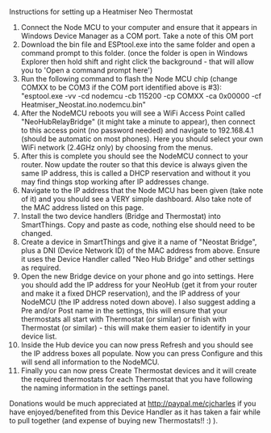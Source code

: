 Instructions for setting up a Heatmiser Neo Thermostat

1) Connect the Node MCU to your computer and ensure that it appears in Windows Device Manager as a COM port. Take a note of this OM port 
2) Download the bin file and ESPtool.exe into the same folder and open a command prompt to this folder. (once the folder is open in Windows Explorer then hold shift and right click the background - that will allow you to 'Open a command prompt here')
3) Run the following command to flash the Node MCU chip (change COMXX to be COM3 if the COM port identified above is #3): "esptool.exe -vv -cd nodemcu -cb 115200 -cp COMXX -ca 0x00000 -cf Heatmiser_Neostat.ino.nodemcu.bin"
4) After the NodeMCU reboots you will see a WiFi Access Point called "NeoHubRelayBridge" (it might take a minute to appear), then connect to this access point (no password needed) and navigate to 192.168.4.1 (should be automatic on most phones). Here you should select your own WiFi network (2.4GHz only) by choosing from the menus.
5) After this is complete you should see the NodeMCU connect to your router. Now update the router so that this device is always given the same IP address, this is called a DHCP reservation and without it you may find things stop working after IP addresses change.
6) Navigate to the IP address that the Node MCU has been given (take note of it) and you should see a VERY simple dashboard. Also take note of the MAC address listed on this page.
7) Install the two device handlers (Bridge and Thermostat) into SmartThings. Copy and paste as code, nothing else should need to be changed.
8) Create a device in SmartThings and give it a name of "Neostat Bridge", plus a DNI (Device Network ID) of the MAC address from above. Ensure it uses the Device Handler called "Neo Hub Bridge" and other settings as required.
9) Open the new Bridge device on your phone and go into settings. Here you should add the IP address for your NeoHub (get it from your router and make it a fixed DHCP reservation), and the IP address of your NodeMCU (the IP address noted down above). I also suggest adding a Pre and/or Post name in the settings, this will ensure that your thermostats all start with Thermostat (or similar) or finish with Thermostat (or similar) - this will make them easier to identify in your device list.
10) Inside the Hub device you can now press Refresh and you should see the IP address boxes all populate. Now you can press Configure and this will send all information to the NodeMCU.
11) Finally you can now press Create Thermostat devices and it will create the required thermostats for each Thermostat that you have following the naming information in the settings panel.


Donations would be much appreciated at http://paypal.me/cjcharles if you have enjoyed/benefited from this Device Handler as it has taken a fair while to pull together (and expense of buying new Thermostats!! :) ).
